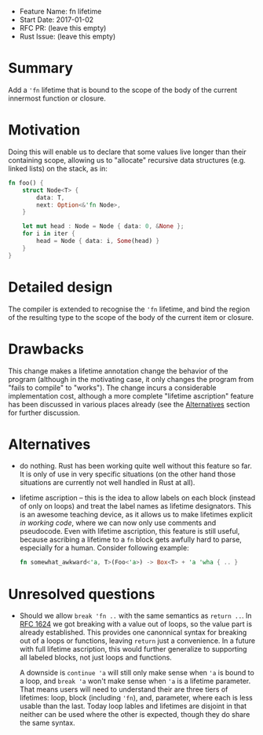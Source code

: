 - Feature Name: fn lifetime
- Start Date: 2017-01-02
- RFC PR: (leave this empty)
- Rust Issue: (leave this empty)

# Summary
[summary]: #summary

Add a `'fn` lifetime that is bound to the scope of the body of the current innermost function or closure.

# Motivation
[motivation]: #motivation

Doing this will enable us to declare that some values live longer than their containing scope, allowing us to "allocate" recursive data structures (e.g. linked lists) on the stack, as in:

```rust
fn foo() {
    struct Node<T> {
        data: T,
        next: Option<&'fn Node>,
    }

    let mut head : Node = Node { data: 0, &None };
    for i in iter {
        head = Node { data: i, Some(head) }
    }
}
```

# Detailed design
[design]: #detailed-design

The compiler is extended to recognise the `'fn` lifetime, and bind the region of the resulting type to the scope of the body of the current item or closure.

# Drawbacks
[drawbacks]: #drawbacks

This change makes a lifetime annotation change the behavior of the program (although in the motivating case, it only changes the program from "fails to compile" to "works").
The change incurs a considerable implementation cost, although a more complete "lifetime ascription" feature has been discussed in various places already (see the [Alternatives](alternatives) section for further discussion.

# Alternatives
[alternatives]: #alternatives

- do nothing. Rust has been working quite well without this feature so far.
  It is only of use in very specific situations (on the other hand those situations are currently not well handled in Rust at all).

- lifetime ascription – this is the idea to allow labels on each block (instead of only on loops) and treat the label names as lifetime designators.
  This is an awesome teaching device, as it allows us to make lifetimes explicit *in working code*, where we can now only use comments and pseudocode.
  Even with lifetime ascription, this feature is still useful, because ascribing a lifetime to a `fn` block gets awfully hard to parse, especially for a human.
  Consider following example:

  ```Rust
  fn somewhat_awkward<'a, T>(Foo<'a>) -> Box<T> + 'a 'wha { .. }
  ```

# Unresolved questions
[unresolved]: #unresolved-questions

- Should we allow `break 'fn ..` with the same semantics as `return ..`.
  In [RFC 1624](https://github.com/rust-lang/rfcs/blob/master/text/1624-loop-break-value.md) we got breaking with a value out of loops, so the value part is already established.
  This provides one canonnical syntax for breaking out of a loops or functions, leaving `return` just a convenience.
  In a future with full lifetime ascription, this would further generalize to supporting all labeled blocks, not just loops and functions.

  A downside is `continue 'a` will still only make sense when `'a` is bound to a loop, and `break 'a` won't make sense when `'a` is a lifetime parameter.
  That means users will need to understand their are three tiers of lifetimes: loop, block (including `'fn`), and, parameter, where each is less usable than the last.
  Today loop lables and lifetimes are disjoint in that neither can be used where the other is expected, though they do share the same syntax.
